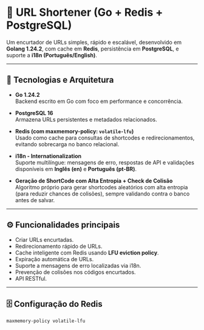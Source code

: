 # 📎 URL Shortener (Go + Redis + PostgreSQL)

Um encurtador de URLs simples, rápido e escalável, desenvolvido em **Golang 1.24.2**, com cache em **Redis**, persistência em **PostgreSQL**, e suporte a **i18n (Português/English)**.

---

## 📌 Tecnologias e Arquitetura

- **Go 1.24.2**  
  Backend escrito em Go com foco em performance e concorrência.

- **PostgreSQL 16**  
  Armazena URLs persistentes e metadados relacionados.

- **Redis (com maxmemory-policy: `volatile-lfu`)**  
  Usado como cache para consultas de shortcodes e redirecionamentos, evitando sobrecarga no banco relacional.

- **i18n - Internationalization**  
  Suporte multilíngue: mensagens de erro, respostas de API e validações disponíveis em **Inglês (en)** e **Português (pt-BR)**.

- **Geração de ShortCode com Alta Entropia + Check de Colisão**  
  Algoritmo próprio para gerar shortcodes aleatórios com alta entropia (para reduzir chances de colisões), sempre validando contra o banco antes de salvar.

---

## ⚙️ Funcionalidades principais

- Criar URLs encurtadas.
- Redirecionamento rápido de URLs.
- Cache inteligente com Redis usando **LFU eviction policy**.
- Expiração automática de URLs.
- Suporte a mensagens de erro localizadas via i18n.
- Prevenção de colisões nos códigos encurtados.
- API RESTful.

---

## 🗄️ Configuração do Redis

```bash
maxmemory-policy volatile-lfu
